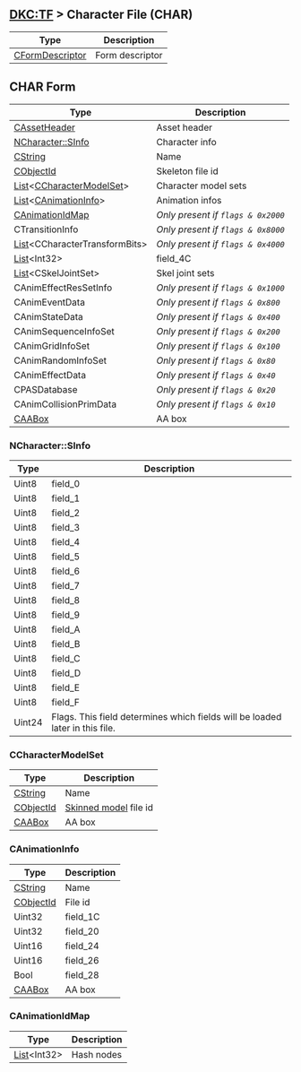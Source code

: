 ## [DKC:TF](/formats.md#dkctf) > Character File (CHAR)

| Type | Description |
| --- | --- |
| [CFormDescriptor] | Form descriptor |

## CHAR Form
| Type | Description |
| --- | --- |
| [CAssetHeader] | Asset header |
| [NCharacter::SInfo](#ncharactersinfo) | Character info |
| [CString] | Name |
| [CObjectId] | Skeleton file id |
| [List]&lt;[CCharacterModelSet](#ccharactermodelset)&gt; | Character model sets |
| [List]&lt;[CAnimationInfo](#canimationinfo)&gt; | Animation infos |
| [CAnimationIdMap](#canimationidmap) | *Only present if `flags & 0x2000`* |
| CTransitionInfo | *Only present if `flags & 0x8000`* |
| [List]&lt;CCharacterTransformBits&gt; | *Only present if `flags & 0x4000`* |
| [List]&lt;Int32&gt; | field_4C |
| [List]&lt;CSkelJointSet&gt; | Skel joint sets |
| CAnimEffectResSetInfo | *Only present if `flags & 0x1000`* |
| CAnimEventData | *Only present if `flags & 0x800`* |
| CAnimStateData | *Only present if `flags & 0x400`* |
| CAnimSequenceInfoSet | *Only present if `flags & 0x200`* |
| CAnimGridInfoSet | *Only present if `flags & 0x100`* |
| CAnimRandomInfoSet | *Only present if `flags & 0x80`* |
| CAnimEffectData | *Only present if `flags & 0x40`* |
| CPASDatabase | *Only present if `flags & 0x20`* |
| CAnimCollisionPrimData | *Only present if `flags & 0x10`* |
| [CAABox] | AA box |

### NCharacter::SInfo
| Type | Description |
| --- | --- |
| Uint8 | field_0 |
| Uint8 | field_1 |
| Uint8 | field_2 |
| Uint8 | field_3 |
| Uint8 | field_4 |
| Uint8 | field_5 |
| Uint8 | field_6 |
| Uint8 | field_7 |
| Uint8 | field_8 |
| Uint8 | field_9 |
| Uint8 | field_A |
| Uint8 | field_B |
| Uint8 | field_C |
| Uint8 | field_D |
| Uint8 | field_E |
| Uint8 | field_F |
| Uint24 | Flags. This field determines which fields will be loaded later in this file. |

### CCharacterModelSet
| Type | Description |
| --- | --- |
| [CString] | Name |
| [CObjectId] | [Skinned model](model.md) file id |
| [CAABox] | AA box |

### CAnimationInfo
| Type | Description |
| --- | --- |
| [CString] | Name |
| [CObjectId] | File id |
| Uint32 | field_1C |
| Uint32 | field_20 |
| Uint16 | field_24 |
| Uint16 | field_26 |
| Bool | field_28 |
| [CAABox] | AA box |

### CAnimationIdMap
| Type | Description |
| --- | --- |
| [List]&lt;Int32&gt; | Hash nodes |

[CFormDescriptor]: types.md#cformdescriptor
[CChunkDescriptor]: types.md#cchunkdescriptor
[CAssetHeader]: types.md#cassetheader
[CFourCC]: types.md#cfourcc
[CObjectId]: types.md#cobjectid
[CGuid]: types.md#cguid
[CAABox]: types.md#caabox
[List]: types.md#list
[CString]: types.md#cstring
[Map]: types.md#map